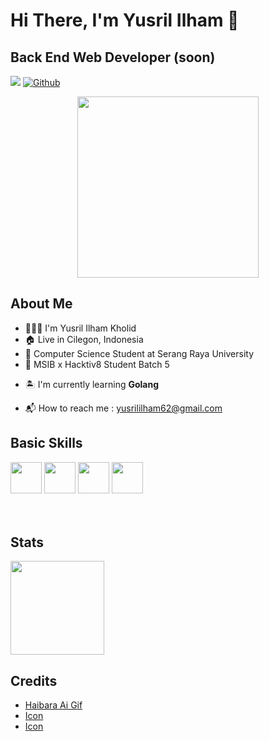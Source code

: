 # Hi There, I'm Yusril Ilham 👋
## Back End Web Developer (soon)
![](https://visitor-badge.laobi.icu/badge?page_id=yusrililhm.yusrililhm) [![Github](https://img.shields.io/github/followers/yusrililhm?label=Follow&style=social)](https://github.com/yusrililhm)

<p align="center">
  <img src="https://cdnb.artstation.com/p/assets/images/images/043/790/995/original/ikasul-1kk0-finger-spin-haibara.gif?1638273994" width="290" height="290">
</p>

## About Me
- 👨🏻‍💼 I'm Yusril Ilham Kholid
- 🏠 Live in Cilegon, Indonesia
- 🏫 Computer Science Student at Serang Raya University
- 🏢 MSIB x Hacktiv8 Student Batch 5

<ul>
  <li><p>🏝️ I'm currently learning <b>Golang</b></p></li>
  <li><span>📬 How to reach me : </span><a href="https://yusrililham62@gmail.com">yusrililham62@gmail.com</a></li>
</ul>

## Basic Skills
<div display="flex">
<img src="https://cdn-icons-png.flaticon.com/512/5968/5968267.png" width="50">
<img src="https://cdn-icons-png.flaticon.com/512/5968/5968242.png" width="50">
<img src="https://img.icons8.com/color/256/golang.png" width="50">
<img src="https://img.icons8.com/fluency/256/mysql-logo.png" width="50">
</div>
<br><br>

## Stats
<div style="display: flex; flex-direction: row;">
  <img src="https://github-readme-stats.vercel.app/api/top-langs/?username=yusrililhm&theme=radical&layout=compact&hide=html,css,php,dart,hack" height="150">
</div>

## Credits
<ul>
  <li><a href="">Haibara Ai Gif</a></li>
  <li><a href="https://www.flaticon.com/free-icons/web">Icon</a></li>
  <li><a href="https://icons8.com/">Icon</a></li>
</ul>

